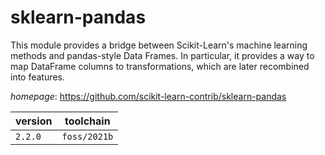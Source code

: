 # sklearn-pandas

This module provides a bridge between Scikit-Learn's machine learning methods and pandas-style Data Frames. In particular, it provides a way to map DataFrame columns to transformations, which are later recombined into features.

*homepage*: <https://github.com/scikit-learn-contrib/sklearn-pandas>

version | toolchain
--------|----------
``2.2.0`` | ``foss/2021b``

